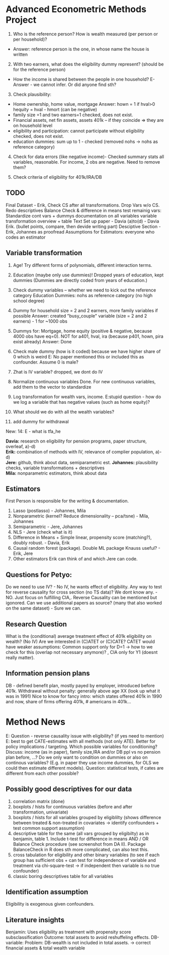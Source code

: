 # Advanced Econometric Methods Project

1. Who is the reference person? How is wealth measured (per person or per household)? 
  - Answer: reference person is the one, in whose name the house is written
2. With two earners, what does the eligibility dummy represent? (should be for the reference person)
  - How the income is shared between the people in one household?
		E-Answer - we cannot infer. Or did anyone find sth? 
3.	Check plausibility:
  - Home ownership, home value, mortgage
		Answer: hown = 1 if hval>0
		hequity = hval - hmort (can be negative)
  - family size =1 and two earners=1 
		checked, does not exist.
  - Financial assets, net fin assets, assets 401k – if they coincide => they are on household level
  - eligibility and participation: cannot participate without eligibility 
		checked, does not exist.
  - education dummies: sum up to 1 - checked (removed nohs -> nohs as reference category)
4.	Check for data errors (like negative income)- 
		Checked summary stats all variables, reasonable. For income, 2 obs are negative. Need to remove them? 
		
5.	Check criteria of eligibility for 401k/IRA/DB


## TODO 
Final Dataset - Erik, 
	Check CS after all transformations. Drop Vars w/o CS. 
	Redo descriptives
	Balance Check & difference in means test
	remainig vars: Standardize cont vars + dummys 
	documentation on all variables
	variable transformation overview + table 
Text 
	Set up paper - Davia
	(a)to(d)  - Davia Erik.  (bullet points, compare, then devide writing part)
	Desciptive Section - Erik, Johannes as proofread
	Assumptions for Estimators: everyone who codes an estimator


## Variable transformation
1.	Age! Try different forms of polynomials, different interaction terms. 
2.	Education (maybe only use dummies)!
		Dropped years of education, kept dummies (Dummies are directly coded from years of education.) 
12.	Check dummy variables – whether we need to kick out the reference category
		Education Dummies: nohs as reference category (no high school degree)
3.	Dummy for household size = 2 and 2 earners, more family variables if possible
		Answer: created "busy_couple" variable (size = 2 and 2 earners) - 1 for ~1000 obs
4.  Dummys for: Mortgage, home equity (positive & negative, because 4000 obs have eq=0). NOT for a401, hval, ira (because p401, hown, pira exist already)
		Answer: Done
8.	Check male dummy (how is it coded) because we have higher share of 0 which is weird
		E: No paper mentioned this or included this as confounder. Assume 0 is male? 
9.	Zhat is IV variable? 
		dropped, we dont do IV
10.	Normalize continuous variables
		Done. For new continuous variables, add them to the vector to standardize
11.	Log transformation for wealth vars, income. 
		E:stupid question - how do we log a variable that has negative values (such as home equity)? 

	
13.	What should we do with all the wealth variables? 

14. add dummy for withdrawal

New: 14: E - what is tfa_he



**Davia:** research on eligibility for pension programs, paper structure, overleaf, a)-d)  
**Erik:** combination of methods with IV, relevance of complier population, a)-d)  
**Jere:** github, think about data, semiparametric est. 
**Johannes:** plausibility checks, variable transformations + descriptives  
**Mila:** nonparametric estimators, think about data  

## Estimators
First Person is responsible for the writing & documentation.
1.	Lasso (postlasso) - Johannes, Mila
2.	Nonparametric (kernel? Reduce dimensionality – pca/tsne) - Mila, Johannes
3.	Semiparametric - Jere, Johannes
4.	NLS - Jere (check what is it)
5.	Difference in Means + Simple linear, propensity score (matching?), doubly robust. - Davia, Erik
6.	Causal random forest (package). Double ML package Knauss useful? - Erik, Jere
7.	Other estimators Erik can think of and which Jere can code. 


## Questions for Petyo:
Do we need to use IV? - No IV, he wants effect of eligibility. 
Any way to test for reverse causality for cross section (no TS data)? We dont know any. - NO. Just focus on fulfilling CIA,. Reverse Causality can be mentioned but igonored.
Can we use additional papers as source? (many that also worked on the same dataset) - Sure we can. 

## Research Question
What is the (conditional) average treatment effect of 401k eligibility on wealth? (No IV)
Are we interested in (C)ATET or (C)CATE? CATET would have weaker assumptions: Common support only for D=1 -> how to we check for this (overlap not necessary anymore)? , CIA only for Y1 (doesnt really matter). 

## Information pension plans
DB - defined benefit plan, mostly payed by employer, introduced before 401k.
Withdrawal without penalty: generally above age XX (look up what it was in 1991)
Nice to know for fancy intro: which states offered 401k in 1990 and now, share of firms offering 401k, # americans in 401k...

# Method News
E: Question - reverse causality issue with eligibility? (if yes need to mention)
E: best to get CATE-estimates with all methods (not only ATE). Better for policy implications / targeting. 
	Which possible variables for conditioning? Discuss:  income (as in paper), family size,IRA and/or DB ppl vs no pension plan before, ...? Do we only want to condition on dummies or also on continous variables? (E.g. in paper they use income dummies, for OLS we could then estimate different models).
	Question: statistical tests, if cates are different from each other possible?

## Possibly good descriptives for our data
1. correlation matrix (done)
2. boxplots / hists for continuous variables (before and after transformation, univariate)
3. boxplots / hists for all variables grouped by eligiblilty (shows difference between treated & non-treated in covariates -> identify confounders + test common support assumption)
4. descriptive table for the same (all vars grouped by eligibilty) as in benjamin, table 1. Include t-test for difference in means AND / OR Balance Check procedure (see screenshot from DA II). Package BalanceCheck in R does sth more complicated, can also test this.
5. cross tabulation for eligibility and other binary variables (to see if each group has sufficient obs + can test for independence of variable and treatment via chi-square-test -> if independent then variable is no true confounder)
6. classic boring descriptives table for all variables 

## Identification assumption
Eligibility is exogenous given confounders. 

## Literature insights
Benjamin: 
	Uses eligibility as treatment with propensity score subsclassification 
	Outcome: total assets to avoid reshuffeling effects. 
	DB-variable: Problem: DB-wealth is not included in total assets. -> correct financial assets & total wealth variable
	
